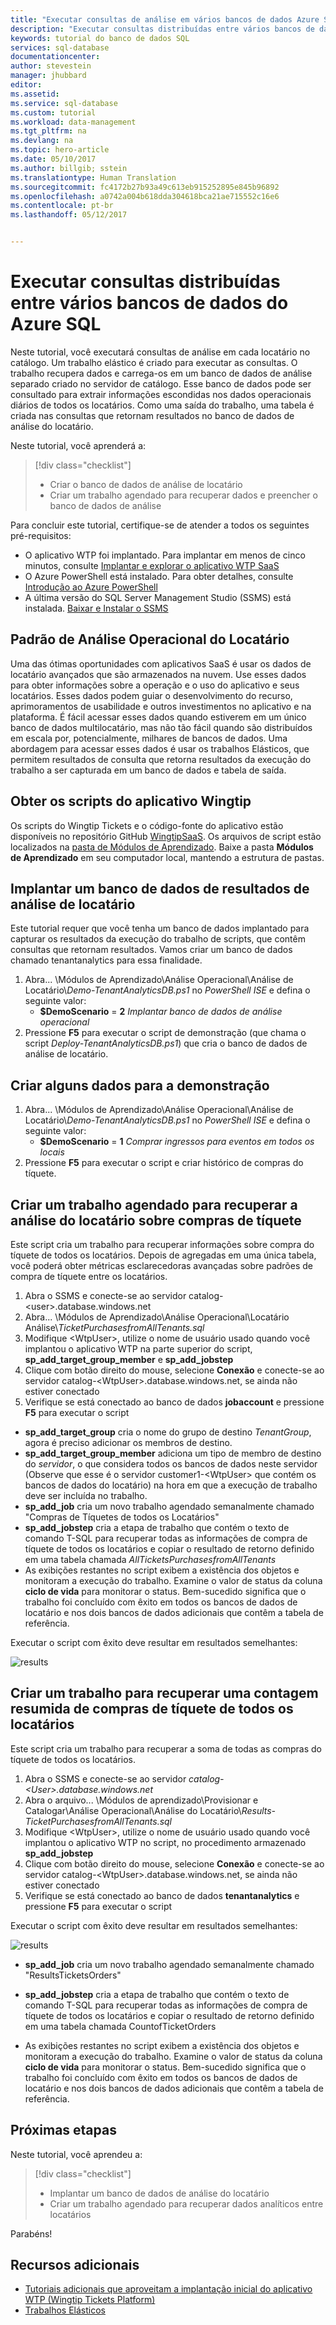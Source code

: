 ```yaml
---
title: "Executar consultas de análise em vários bancos de dados Azure SQL | Microsoft Docs"
description: "Executar consultas distribuídas entre vários bancos de dados do Azure SQL"
keywords: tutorial do banco de dados SQL
services: sql-database
documentationcenter: 
author: stevestein
manager: jhubbard
editor: 
ms.assetid: 
ms.service: sql-database
ms.custom: tutorial
ms.workload: data-management
ms.tgt_pltfrm: na
ms.devlang: na
ms.topic: hero-article
ms.date: 05/10/2017
ms.author: billgib; sstein
ms.translationtype: Human Translation
ms.sourcegitcommit: fc4172b27b93a49c613eb915252895e845b96892
ms.openlocfilehash: a0742a004b618dda304618bca21ae715552c16e6
ms.contentlocale: pt-br
ms.lasthandoff: 05/12/2017


---
```

# <a name="run-distributed-queries-across-multiple-azure-sql-databases"></a>Executar consultas distribuídas entre vários bancos de dados do Azure SQL

Neste tutorial, você executará consultas de análise em cada locatário no catálogo. Um trabalho elástico é criado para executar as consultas. O trabalho recupera dados e carrega-os em um banco de dados de análise separado criado no servidor de catálogo. Esse banco de dados pode ser consultado para extrair informações escondidas nos dados operacionais diários de todos os locatários. Como uma saída do trabalho, uma tabela é criada nas consultas que retornam resultados no banco de dados de análise do locatário.


Neste tutorial, você aprenderá a:

> [!div class="checklist"]
> * Criar o banco de dados de análise de locatário
> * Criar um trabalho agendado para recuperar dados e preencher o banco de dados de análise

Para concluir este tutorial, certifique-se de atender a todos os seguintes pré-requisitos:

* O aplicativo WTP foi implantado. Para implantar em menos de cinco minutos, consulte [Implantar e explorar o aplicativo WTP SaaS](sql-database-saas-tutorial.md)
* O Azure PowerShell está instalado. Para obter detalhes, consulte [Introdução ao Azure PowerShell](https://docs.microsoft.com/powershell/azure/get-started-azureps)
* A última versão do SQL Server Management Studio (SSMS) está instalada. [Baixar e Instalar o SSMS](https://docs.microsoft.com/sql/ssms/download-sql-server-management-studio-ssms)

## <a name="tenant-operational-analytics-pattern"></a>Padrão de Análise Operacional do Locatário

Uma das ótimas oportunidades com aplicativos SaaS é usar os dados de locatário avançados que são armazenados na nuvem. Use esses dados para obter informações sobre a operação e o uso do aplicativo e seus locatários. Esses dados podem guiar o desenvolvimento do recurso, aprimoramentos de usabilidade e outros investimentos no aplicativo e na plataforma. É fácil acessar esses dados quando estiverem em um único banco de dados multilocatário, mas não tão fácil quando são distribuídos em escala por, potencialmente, milhares de bancos de dados. Uma abordagem para acessar esses dados é usar os trabalhos Elásticos, que permitem resultados de consulta que retorna resultados da execução do trabalho a ser capturada em um banco de dados e tabela de saída.

## <a name="get-the-wingtip-application-scripts"></a>Obter os scripts do aplicativo Wingtip

Os scripts do Wingtip Tickets e o código-fonte do aplicativo estão disponíveis no repositório GitHub [WingtipSaaS](https://github.com/Microsoft/WingtipSaaS). Os arquivos de script estão localizados na [pasta de Módulos de Aprendizado](https://github.com/Microsoft/WingtipSaaS/tree/master/Learning%20Modules). Baixe a pasta **Módulos de Aprendizado** em seu computador local, mantendo a estrutura de pastas.

## <a name="deploy-a-database-for-tenant-analytics-results"></a>Implantar um banco de dados de resultados de análise de locatário

Este tutorial requer que você tenha um banco de dados implantado para capturar os resultados da execução do trabalho de scripts, que contêm consultas que retornam resultados. Vamos criar um banco de dados chamado tenantanalytics para essa finalidade.

1. Abra... \\Módulos de Aprendizado\\Análise Operacional\\Análise de Locatário\\*Demo-TenantAnalyticsDB.ps1* no *PowerShell ISE* e defina o seguinte valor:
   * **$DemoScenario** = **2** *Implantar banco de dados de análise operacional*
1. Pressione **F5** para executar o script de demonstração (que chama o script *Deploy-TenantAnalyticsDB.ps1*) que cria o banco de dados de análise de locatário.

## <a name="create-some-data-for-the-demo"></a>Criar alguns dados para a demonstração

1. Abra... \\Módulos de Aprendizado\\Análise Operacional\\Análise de Locatário\\*Demo-TenantAnalyticsDB.ps1* no *PowerShell ISE* e defina o seguinte valor:
   * **$DemoScenario** = **1** *Comprar ingressos para eventos em todos os locais*
1. Pressione **F5** para executar o script e criar histórico de compras do tíquete.


## <a name="create-a-scheduled-job-to-retrieve-tenant-analytics-about-ticket-purchases"></a>Criar um trabalho agendado para recuperar a análise do locatário sobre compras de tíquete

Este script cria um trabalho para recuperar informações sobre compra do tíquete de todos os locatários. Depois de agregadas em uma única tabela, você poderá obter métricas esclarecedoras avançadas sobre padrões de compra de tíquete entre os locatários.

1. Abra o SSMS e conecte-se ao servidor catalog-\<user\>.database.windows.net
1. Abra... \\Módulos de Aprendizado\\Análise Operacional\\Locatário Análise\\*TicketPurchasesfromAllTenants.sql*
1. Modifique \<WtpUser\>, utilize o nome de usuário usado quando você implantou o aplicativo WTP na parte superior do script, **sp\_add\_target\_group\_member** e **sp\_add\_jobstep**
1. Clique com botão direito do mouse, selecione **Conexão** e conecte-se ao servidor catalog-\<WtpUser\>.database.windows.net, se ainda não estiver conectado
1. Verifique se está conectado ao banco de dados **jobaccount** e pressione **F5** para executar o script

* **sp\_add\_target\_group** cria o nome do grupo de destino *TenantGroup*, agora é preciso adicionar os membros de destino.
* **sp\_add\_target\_group\_member** adiciona um tipo de membro de destino do *servidor*, o que considera todos os bancos de dados neste servidor (Observe que esse é o servidor customer1-&lt;WtpUser&gt; que contém os bancos de dados do locatário) na hora em que a execução de trabalho deve ser incluída no trabalho.
* **sp\_add\_job** cria um novo trabalho agendado semanalmente chamado "Compras de Tíquetes de todos os Locatários"
* **sp\_add\_jobstep** cria a etapa de trabalho que contém o texto de comando T-SQL para recuperar todas as informações de compra de tíquete de todos os locatários e copiar o resultado de retorno definido em uma tabela chamada *AllTicketsPurchasesfromAllTenants*
* As exibições restantes no script exibem a existência dos objetos e monitoram a execução do trabalho. Examine o valor de status da coluna **ciclo de vida** para monitorar o status. Bem-sucedido significa que o trabalho foi concluído com êxito em todos os bancos de dados de locatário e nos dois bancos de dados adicionais que contêm a tabela de referência.

Executar o script com êxito deve resultar em resultados semelhantes:

![results](media/sql-database-saas-tutorial-tenant-analytics/ticket-purchases-job.png)

## <a name="create-a-job-to-retrieve-a-summary-count-of-ticket-purchases-from-all-tenants"></a>Criar um trabalho para recuperar uma contagem resumida de compras de tíquete de todos os locatários

Este script cria um trabalho para recuperar a soma de todas as compras do tíquete de todos os locatários.

1. Abra o SSMS e conecte-se ao servidor *catalog-&lt;User&gt;.database.windows.net*
1. Abra o arquivo... \\Módulos de aprendizado\\Provisionar e Catalogar\\Análise Operacional\\Análise do Locatário\\*Results-TicketPurchasesfromAllTenants.sql*
1. Modifique &lt;WtpUser&gt;, utilize o nome de usuário usado quando você implantou o aplicativo WTP no script, no procedimento armazenado **sp\_add\_jobstep**
1. Clique com botão direito do mouse, selecione **Conexão** e conecte-se ao servidor catalog-\<WtpUser\>.database.windows.net, se ainda não estiver conectado
1. Verifique se está conectado ao banco de dados **tenantanalytics** e pressione **F5** para executar o script

Executar o script com êxito deve resultar em resultados semelhantes:

![results](media/sql-database-saas-tutorial-tenant-analytics/total-sales.png)



* **sp\_add\_job** cria um novo trabalho agendado semanalmente chamado "ResultsTicketsOrders"

* **sp\_add\_jobstep** cria a etapa de trabalho que contém o texto de comando T-SQL para recuperar todas as informações de compra de tíquete de todos os locatários e copiar o resultado de retorno definido em uma tabela chamada CountofTicketOrders

* As exibições restantes no script exibem a existência dos objetos e monitoram a execução do trabalho. Examine o valor de status da coluna **ciclo de vida** para monitorar o status. Bem-sucedido significa que o trabalho foi concluído com êxito em todos os bancos de dados de locatário e nos dois bancos de dados adicionais que contêm a tabela de referência.


## <a name="next-steps"></a>Próximas etapas

Neste tutorial, você aprendeu a:

> [!div class="checklist"]
> * Implantar um banco de dados de análise do locatário
> * Criar um trabalho agendado para recuperar dados analíticos entre locatários

Parabéns!

## <a name="additional-resources"></a>Recursos adicionais

* [Tutoriais adicionais que aproveitam a implantação inicial do aplicativo WTP (Wingtip Tickets Platform)](sql-database-wtp-overview.md#sql-database-wtp-saas-tutorials)
* [Trabalhos Elásticos](sql-database-elastic-jobs-overview.md)
